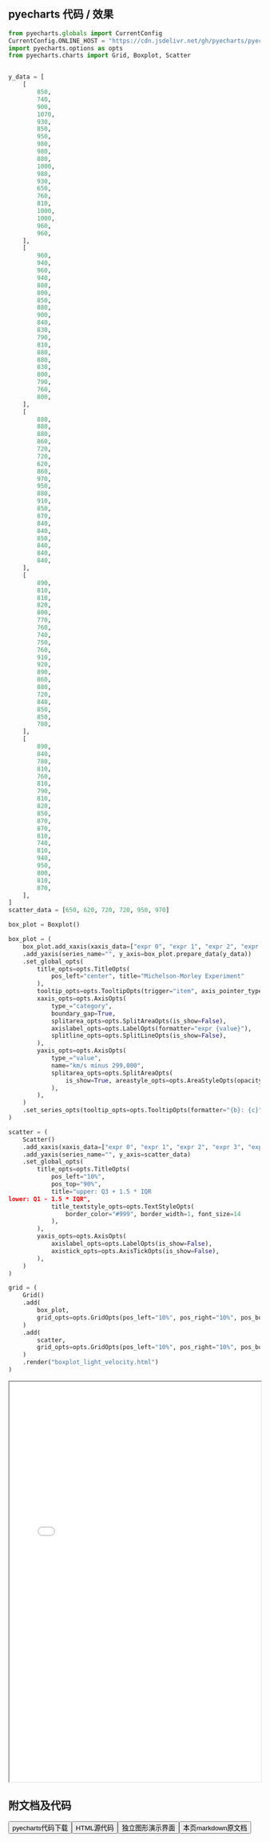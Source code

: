 
## pyecharts 代码 / 效果

```python
from pyecharts.globals import CurrentConfig
CurrentConfig.ONLINE_HOST = "https://cdn.jsdelivr.net/gh/pyecharts/pyecharts-assets@latest/assets/"
import pyecharts.options as opts
from pyecharts.charts import Grid, Boxplot, Scatter


y_data = [
    [
        850,
        740,
        900,
        1070,
        930,
        850,
        950,
        980,
        980,
        880,
        1000,
        980,
        930,
        650,
        760,
        810,
        1000,
        1000,
        960,
        960,
    ],
    [
        960,
        940,
        960,
        940,
        880,
        800,
        850,
        880,
        900,
        840,
        830,
        790,
        810,
        880,
        880,
        830,
        800,
        790,
        760,
        800,
    ],
    [
        880,
        880,
        880,
        860,
        720,
        720,
        620,
        860,
        970,
        950,
        880,
        910,
        850,
        870,
        840,
        840,
        850,
        840,
        840,
        840,
    ],
    [
        890,
        810,
        810,
        820,
        800,
        770,
        760,
        740,
        750,
        760,
        910,
        920,
        890,
        860,
        880,
        720,
        840,
        850,
        850,
        780,
    ],
    [
        890,
        840,
        780,
        810,
        760,
        810,
        790,
        810,
        820,
        850,
        870,
        870,
        810,
        740,
        810,
        940,
        950,
        800,
        810,
        870,
    ],
]
scatter_data = [650, 620, 720, 720, 950, 970]

box_plot = Boxplot()

box_plot = (
    box_plot.add_xaxis(xaxis_data=["expr 0", "expr 1", "expr 2", "expr 3", "expr 4"])
    .add_yaxis(series_name="", y_axis=box_plot.prepare_data(y_data))
    .set_global_opts(
        title_opts=opts.TitleOpts(
            pos_left="center", title="Michelson-Morley Experiment"
        ),
        tooltip_opts=opts.TooltipOpts(trigger="item", axis_pointer_type="shadow"),
        xaxis_opts=opts.AxisOpts(
            type_="category",
            boundary_gap=True,
            splitarea_opts=opts.SplitAreaOpts(is_show=False),
            axislabel_opts=opts.LabelOpts(formatter="expr {value}"),
            splitline_opts=opts.SplitLineOpts(is_show=False),
        ),
        yaxis_opts=opts.AxisOpts(
            type_="value",
            name="km/s minus 299,000",
            splitarea_opts=opts.SplitAreaOpts(
                is_show=True, areastyle_opts=opts.AreaStyleOpts(opacity=1)
            ),
        ),
    )
    .set_series_opts(tooltip_opts=opts.TooltipOpts(formatter="{b}: {c}"))
)

scatter = (
    Scatter()
    .add_xaxis(xaxis_data=["expr 0", "expr 1", "expr 2", "expr 3", "expr 4"])
    .add_yaxis(series_name="", y_axis=scatter_data)
    .set_global_opts(
        title_opts=opts.TitleOpts(
            pos_left="10%",
            pos_top="90%",
            title="upper: Q3 + 1.5 * IQR 
lower: Q1 - 1.5 * IQR",
            title_textstyle_opts=opts.TextStyleOpts(
                border_color="#999", border_width=1, font_size=14
            ),
        ),
        yaxis_opts=opts.AxisOpts(
            axislabel_opts=opts.LabelOpts(is_show=False),
            axistick_opts=opts.AxisTickOpts(is_show=False),
        ),
    )
)

grid = (
    Grid()
    .add(
        box_plot,
        grid_opts=opts.GridOpts(pos_left="10%", pos_right="10%", pos_bottom="15%"),
    )
    .add(
        scatter,
        grid_opts=opts.GridOpts(pos_left="10%", pos_right="10%", pos_bottom="15%"),
    )
    .render("boxplot_light_velocity.html")
)

```

<iframe width="100%" height="800px" src="/pyecharts/Boxplot/boxplot_light_velocity.html"></iframe>

## 附文档及代码

<a href="https://cdn.jsdelivr.net/gh/wfy-belief/python/docs/pyecharts/Boxplot/boxplot_light_velocity.py"><button class="mybutton">pyecharts代码下载</button></a><a href="https://cdn.jsdelivr.net/gh/wfy-belief/python/docs/pyecharts/Boxplot/boxplot_light_velocity.html"><button class="mybutton">HTML源代码</button></a><a href="https://python.wfyblog.cn/pyecharts/Boxplot/boxplot_light_velocity.html"><button class="mybutton">独立图形演示界面</button></a><a href="https://cdn.jsdelivr.net/gh/wfy-belief/python/docs/pyecharts/Boxplot/boxplot_light_velocity.md"><button class="mybutton">本页markdown原文档</button></a>